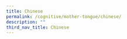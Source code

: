 ```yaml
---
title: Chinese
permalink: /cognitive/mother-tongue/chinese/
description: ""
third_nav_title: Chinese
---
```

